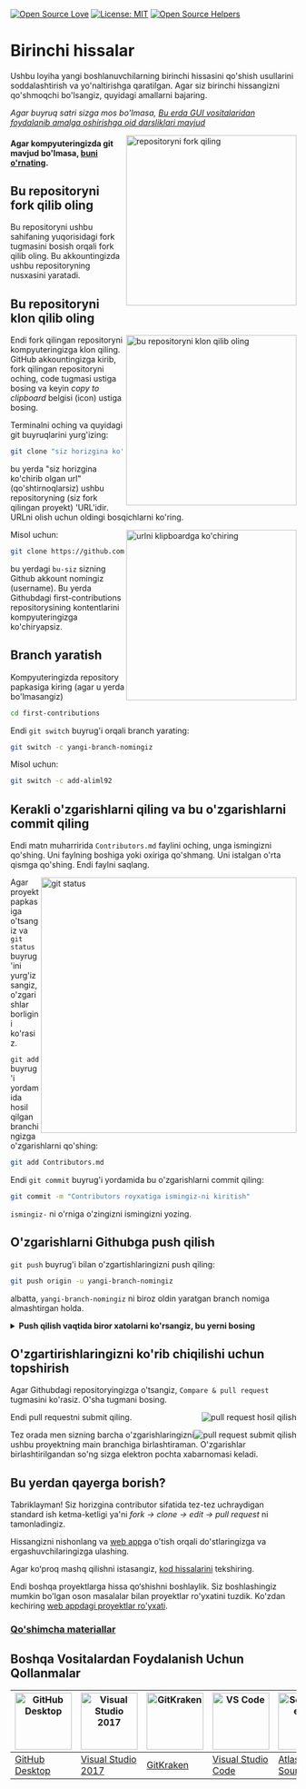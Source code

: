 [![Open Source Love](https://firstcontributions.github.io/open-source-badges/badges/open-source-v1/open-source.svg)](https://github.com/firstcontributions/open-source-badges)
[![License: MIT](https://img.shields.io/badge/License-MIT-green.svg)](https://opensource.org/licenses/MIT)
[![Open Source Helpers](https://www.codetriage.com/roshanjossey/first-contributions/badges/users.svg)](https://www.codetriage.com/roshanjossey/first-contributions)


# Birinchi hissalar

Ushbu loyiha yangi boshlanuvchilarning birinchi hissasini qo'shish usullarini soddalashtirish va yo'naltirishga qaratilgan. Agar siz birinchi hissangizni qo'shmoqchi bo'lsangiz, quyidagi amallarni bajaring.

_Agar buyruq satri sizga mos bo'lmasa, [Bu erda GUI vositalaridan foydalanib amalga oshirishga oid darsliklari mavjud](#boshqa-vositalardan-foydalanish-uchun-qollanmalar)_


<img align="right" width="300" src="https://firstcontributions.github.io/assets/Readme/fork.png" alt="repositoryni fork qiling" />

#### Agar kompyuteringizda git mavjud bo'lmasa, [buni o'rnating](https://help.github.com/articles/set-up-git/).

## Bu repositoryni fork qilib oling

Bu repositoryni ushbu sahifaning yuqorisidagi fork tugmasini bosish orqali fork qilib oling.
Bu akkountingizda ushbu repositoryning nusxasini yaratadi.

## Bu repositoryni klon qilib oling

<img align="right" width="300" src="https://firstcontributions.github.io/assets/Readme/clone.png" alt="bu repositoryni klon qilib oling" />

Endi fork qilingan repositoryni kompyuteringizga klon qiling. GitHub akkountingizga kirib, fork qilingan repositoryni oching, code tugmasi ustiga bosing va keyin _copy to clipboard_ belgisi (icon) ustiga bosing.

Terminalni oching va quyidagi git buyruqlarini yurg'izing:

```bash
git clone "siz horizgina ko'chirib olgan url"
```

bu yerda "siz horizgina ko'chirib olgan url" (qo'shtirnoqlarsiz) ushbu repositoryning (siz fork qilingan proyekt) 'URL'idir. URLni olish uchun oldingi bosqichlarni ko'ring.

<img align="right" width="300" src="https://firstcontributions.github.io/assets/Readme/copy-to-clipboard.png" alt="urlni klipboardga ko'chiring" />

Misol uchun:

```bash
git clone https://github.com/bu-siz/first-contributions.git
```

bu yerdagi `bu-siz` sizning Github akkount nomingiz (username). Bu yerda Githubdagi  first-contributions repositorysining kontentlarini kompyuteringizga
ko'chiryapsiz.

## Branch yaratish

Kompyuteringizda repository papkasiga kiring (agar u yerda bo'lmasangiz)

```bash
cd first-contributions
```

Endi `git switch` buyrug'i orqali branch yarating:

```bash
git switch -c yangi-branch-nomingiz
```

Misol uchun:

```bash
git switch -c add-aliml92
```

## Kerakli o'zgarishlarni qiling va bu o'zgarishlarni commit qiling

Endi matn muharririda `Contributors.md` faylini oching, unga ismingizni qo'shing. Uni faylning boshiga yoki oxiriga qo'shmang. Uni istalgan o'rta qismga  qo'shing. Endi faylni saqlang.

<img align="right" width="450" src="https://firstcontributions.github.io/assets/Readme/git-status.png" alt="git status" />

Agar proyekt papkasiga o'tsangiz va `git status` buyrug'ini yurg'izsangiz, o'zgarishlar borligini ko'rasiz.

`git add` buyrug'i yordamida hosil qilgan branchingizga o'zgarishlarni qo'shing:

```bash
git add Contributors.md
```

Endi `git commit` buyrug'i yordamida bu o'zgarishlarni commit qiling:

```bash
git commit -m "Contributors royxatiga ismingiz-ni kiritish"
```
`ismingiz-` ni o'rniga o'zingizni ismingizni yozing.

## O'zgarishlarni Githubga push qilish

`git push` buyrug'i bilan o'zgartishlaringizni push qiling:

```bash
git push origin -u yangi-branch-nomingiz
```

albatta, `yangi-branch-nomingiz` ni biroz oldin yaratgan branch nomiga almashtirgan holda.

<details>
<summary> <strong>Push qilish vaqtida biror xatolarni ko'rsangiz, bu yerni bosing</strong> </summary>

- ### Autentifikatsiya Xatoligi
<pre>
  remote: Support for password authentication was removed on August 13, 2021. Please use a personal access token instead.
  remote: Please see https://github.blog/2020-12-15-token-authentication-requirements-for-git-operations/ for more information.
  fatal: Authentication failed for 'https://github.com/<your-username>/first-contributions.git/'
</pre>

Akkountingizga SSH kalit yaratish va konfiguratsiya qilish uchun [GitHub qo'llanma](https://docs.github.com/en/authentication/connecting-to-github-with-ssh/adding-a-new-ssh-key-to-your-github-account) ga o'ting.

</details>

## O'zgartirishlaringizni ko'rib chiqilishi uchun topshirish

Agar Githubdagi repositoryingizga o'tsangiz, `Compare & pull request` tugmasini ko'rasiz. O'sha tugmani bosing.

<img style="float: right;" src="https://firstcontributions.github.io/assets/Readme/compare-and-pull.png" alt="pull request hosil qilish" />

Endi pull requestni submit qiling.

<img style="float: right;" src="https://firstcontributions.github.io/assets/Readme/submit-pull-request.png" alt="pull request submit qilish" />

Tez orada men sizning barcha o'zgarishlaringizni ushbu proyektning main branchiga birlashtiraman. O'zgarishlar birlashtirilgandan so'ng sizga elektron pochta xabarnomasi keladi.

## Bu yerdan qayerga borish?

Tabriklayman! Siz horizgina contributor sifatida tez-tez uchraydigan standard ish ketma-ketligi ya'ni _fork -> clone -> edit -> pull request_ ni tamonladingiz.

Hissangizni nishonlang va [web app](https://firstcontributions.github.io/#social-share)ga o'tish orqali do'stlaringizga va ergashuvchilaringizga ulashing.

Agar koʻproq mashq qilishni istasangiz, [kod hissalarini](https://github.com/roshanjossey/code-contributions) tekshiring.




Endi boshqa proyektlarga hissa qo‘shishni boshlaylik. Siz boshlashingiz mumkin bo'lgan oson masalalar bilan proyektlar ro'yxatini tuzdik. Ko'zdan kechiring [web appdagi proyektlar ro'yxati](https://firstcontributions.github.io/#project-list).

### [Qo'shimcha materiallar](additional-material/git_workflow_scenarios/additional-material.md)

## Boshqa Vositalardan Foydalanish Uchun Qollanmalar

| <a href="gui-tool-tutorials/github-desktop-tutorial.md"><img alt="GitHub Desktop" src="https://desktop.github.com/images/desktop-icon.svg" width="100"></a> | <a href="gui-tool-tutorials/github-windows-vs2017-tutorial.md"><img alt="Visual Studio 2017" src="https://upload.wikimedia.org/wikipedia/commons/c/cd/Visual_Studio_2017_Logo.svg" width="100"></a> | <a href="gui-tool-tutorials/gitkraken-tutorial.md"><img alt="GitKraken" src="https://firstcontributions.github.io/assets/gui-tool-tutorials/gitkraken-tutorial/gk-icon.png" width="100"></a> | <a href="gui-tool-tutorials/github-windows-vs-code-tutorial.md"><img alt="VS Code" src="https://upload.wikimedia.org/wikipedia/commons/1/1c/Visual_Studio_Code_1.35_icon.png" width=100></a> | <a href="gui-tool-tutorials/sourcetree-macos-tutorial.md"><img alt="Sourcetree App" src="https://wac-cdn.atlassian.com/dam/jcr:81b15cde-be2e-4f4a-8af7-9436f4a1b431/Sourcetree-icon-blue.svg" width=100></a> | <a href="gui-tool-tutorials/github-windows-intellij-tutorial.md"><img alt="IntelliJ IDEA" src="https://upload.wikimedia.org/wikipedia/commons/thumb/9/9c/IntelliJ_IDEA_Icon.svg/512px-IntelliJ_IDEA_Icon.svg.png" width=100></a> |
| ----------------------------------------------------------------------------------------------------------------------------------------------------------- | --------------------------------------------------------------------------------------------------------------------------------------------------------------------------------------------------- | -------------------------------------------------------------------------------------------------------------------------------------------------------------------------------------------- | -------------------------------------------------------------------------------------------------------------------------------------------------------------------------------------------- | ------------------------------------------------------------------------------------------------------------------------------------------------------------------------------------------------------------ | -------------------------------------------------------------------------------------------------------------------------------------------------------------------------------------------------------------------------------- |
| [GitHub Desktop](gui-tool-tutorials/github-desktop-tutorial.md)                                                                                             | [Visual Studio 2017](gui-tool-tutorials/github-windows-vs2017-tutorial.md)                                                                                                                          | [GitKraken](gui-tool-tutorials/gitkraken-tutorial.md)                                                                                                                                        | [Visual Studio Code](gui-tool-tutorials/github-windows-vs-code-tutorial.md)                                                                                                                  | [Atlassian Sourcetree](gui-tool-tutorials/sourcetree-macos-tutorial.md)                                                                                                                                      | [IntelliJ IDEA](gui-tool-tutorials/github-windows-intellij-tutorial.md)                                                                                                                                                          |
